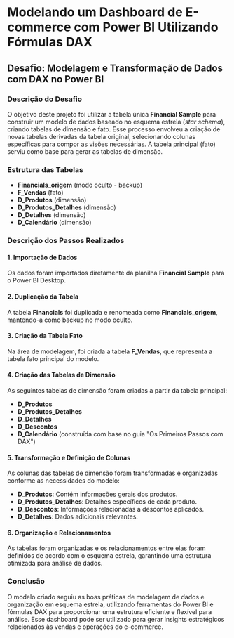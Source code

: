 # Modelando um Dashboard de E-commerce com Power BI Utilizando Fórmulas DAX

## Desafio: Modelagem e Transformação de Dados com DAX no Power BI

### Descrição do Desafio

O objetivo deste projeto foi utilizar a tabela única **Financial Sample** para construir um modelo de dados baseado no esquema estrela (*star schema*), criando tabelas de dimensão e fato. Esse processo envolveu a criação de novas tabelas derivadas da tabela original, selecionando colunas específicas para compor as visões necessárias. A tabela principal (fato) serviu como base para gerar as tabelas de dimensão.

### Estrutura das Tabelas
- **Financials_origem** (modo oculto - backup)
- **F_Vendas** (fato)
- **D_Produtos** (dimensão)
- **D_Produtos_Detalhes** (dimensão)
- **D_Detalhes** (dimensão)
- **D_Calendário** (dimensão)

### Descrição dos Passos Realizados

#### 1. Importação de Dados
Os dados foram importados diretamente da planilha **Financial Sample** para o Power BI Desktop.

#### 2. Duplicação da Tabela
A tabela **Financials** foi duplicada e renomeada como **Financials_origem**, mantendo-a como backup no modo oculto.

#### 3. Criação da Tabela Fato
Na área de modelagem, foi criada a tabela **F_Vendas**, que representa a tabela fato principal do modelo.

#### 4. Criação das Tabelas de Dimensão
As seguintes tabelas de dimensão foram criadas a partir da tabela principal:

- **D_Produtos**
- **D_Produtos_Detalhes**
- **D_Detalhes**
- **D_Descontos**
- **D_Calendário** (construída com base no guia "Os Primeiros Passos com DAX")

#### 5. Transformação e Definição de Colunas
As colunas das tabelas de dimensão foram transformadas e organizadas conforme as necessidades do modelo:

- **D_Produtos**: Contém informações gerais dos produtos.
- **D_Produtos_Detalhes**: Detalhes específicos de cada produto.
- **D_Descontos**: Informações relacionadas a descontos aplicados.
- **D_Detalhes**: Dados adicionais relevantes.

#### 6. Organização e Relacionamentos
As tabelas foram organizadas e os relacionamentos entre elas foram definidos de acordo com o esquema estrela, garantindo uma estrutura otimizada para análise de dados.

### Conclusão
O modelo criado seguiu as boas práticas de modelagem de dados e organização em esquema estrela, utilizando ferramentas do Power BI e fórmulas DAX para proporcionar uma estrutura eficiente e flexível para análise. Esse dashboard pode ser utilizado para gerar insights estratégicos relacionados às vendas e operações do e-commerce.

